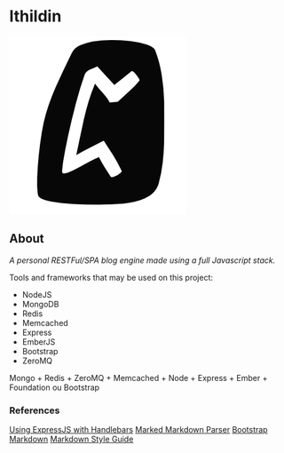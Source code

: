 Ithildin
========

![Pethro](pethro.png?raw=true)

## About

*A personal RESTFul/SPA blog engine made using a full Javascript stack.*

Tools and frameworks that may be used on this project:

- NodeJS
- MongoDB
- Redis
- Memcached
- Express
- EmberJS
- Bootstrap
- ZeroMQ

Mongo + Redis + ZeroMQ + Memcached + Node + Express + Ember + Foundation ou Bootstrap

### References

[Using ExpressJS with Handlebars](https://github.com/ericf/express-handlebars)
[Marked Markdown Parser](https://github.com/chjj/marked)
[Bootstrap Markdown](https://github.com/toopay/bootstrap-markdown)
[Markdown Style Guide](https://github.com/carwin/markdown-styleguide)

